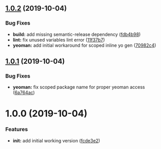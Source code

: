 ## [1.0.2](https://github.com/richrdkng/generator-simple-nodejs-project/compare/v1.0.1...v1.0.2) (2019-10-04)


### Bug Fixes

* **build:** add missing semantic-release dependency ([fdb4b98](https://github.com/richrdkng/generator-simple-nodejs-project/commit/fdb4b98))
* **lint:** fix unused variables lint error ([11f37b7](https://github.com/richrdkng/generator-simple-nodejs-project/commit/11f37b7))
* **yeoman:** add initial workaround for scoped inline yo gen ([70982c4](https://github.com/richrdkng/generator-simple-nodejs-project/commit/70982c4))

## [1.0.1](https://github.com/richrdkng/simple-nodejs-project-generator/compare/v1.0.0...v1.0.1) (2019-10-04)


### Bug Fixes

* **yeoman:** fix scoped package name for proper yeoman access ([6a764ac](https://github.com/richrdkng/simple-nodejs-project-generator/commit/6a764ac))

# 1.0.0 (2019-10-04)


### Features

* **init:** add initial working version ([fcde3e2](https://github.com/richrdkng/generator-simple-nodejs-project/commit/fcde3e2))
